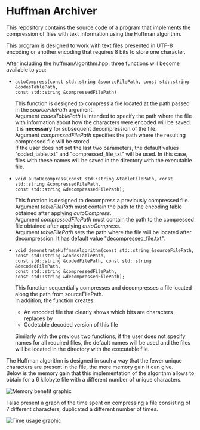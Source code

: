 # Huffman Archiver
This repository contains the source code of a program that implements the compression of files with text information using the Huffman algorithm. 

This program is designed to work with text files presented in UTF-8 encoding or another encoding that requires 8 bits to store one character.

After including the huffmanAlgorithm.hpp, three functions will become available to you:

*     autoCompress(const std::string &sourceFilePath, const std::string &codesTablePath,
      const std::string &compressedFilePath)

  This function is designed to compress a file located at the path passed
  in the *sourceFilePath* argument.  
  Argument *codesTablePath* is intended to specify the path where the file with information about how the characters were encoded will be saved. It is **necessary** for subsequent decompression of the file.  
  Argument *compressedFilePath* specifies the path where the resulting compressed file will be stored.  
  If the user does not set the last two parameters, the default values "coded_table.txt" and "compressed_file_txt" will be used. In this case, files with these names will be saved in the directory with the executable file.  

*     void autoDecompress(const std::string &tableFilePath, const std::string &compressedFilePath,
      const std::string &decompressedFilePath);  
  This function is designed to decompress a previously compressed file.  
  Argument *tableFilePath* must contain the path to the encoding table obtained after applying *autoCompress*.  
  Argument *compressedFilePath* must contain the path to the compressed file obtained after applying *autoCompress*.  
  Argument *tableFilePath* sets the path where the file will be located after decompression. It has default value "decompressed_file.txt".

*     void demonstrateHuffmanAlgorithm(const std::string &sourceFilePath, const std::string &codesTablePath,
      const std::string &codedFilePath, const std::string &decodedFilePath,
      const std::string &compressedFilePath,
      const std::string &decompressedFilePath);  
  This function sequentially compresses and decompresses a file located along the path from sourceFilePath.  
  In addition, the function creates: 
  * An encoded file that clearly shows which bits are characters replaces by  
  * Codetable decoded version of this file  
  
  Similarly with the previous two functions, if the user does not specify names for all required files, the default names will be used and the files will be located in the directory with the executable file.

The Huffman algorithm is designed in such a way that the fewer unique characters are present in the file, the more memory gain it can give.  
Below is the memory gain that this implementation of the algorithm allows to obtain for a 6 kilobyte file with a different number of unique characters.

![Memory benefit graphic](https://i.imgur.com/p5Q1Xh2.png)

I also present a graph of the time spent on compressing a file consisting of 7 different characters, duplicated a different number of times.

![Time usage graphic](https://i.imgur.com/rN7i2b2.png)